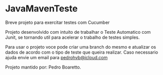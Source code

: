 # JavaMavenTeste

Breve projeto para exercitar testes com Cucumber

Projeto desenvolvido com intuito de trabalhar o Teste Automatico com Junit, se tornando util para acelerar o trabalho de testes simples.

Para usar o projeto voce pode criar uma branch do mesmo e atualizar os dados de acordo com o tipo de teste que queira realizar.
Caso necessario ajuda envie um email para pedrohvb@icloud.com

Projeto mantido por: Pedro Boaretto.
